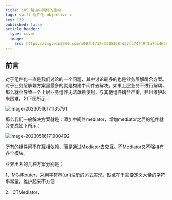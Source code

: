 ```yaml
---
title: iOS 路由中间件的重构
tags: swift 组件化 objective-c
key: 122 
published: false
article_header: 
  type: cover
  image:
    src: https://img.win3000.com/m00/bf/12/3105168fd57dc74f49f1a7ac462c0b18.jpg 
---
```




## 前言

对于组件化一直是我们讨论的一个问题，其中讨论最多的也是业务层解耦合方案。对于业务层解耦方案里最多的就是构建中间件去解决。如果上层业务不进行解耦，那么就会导致一个上层业务组件无法单独使用，与其他组件耦合严重，并且维护起来困难，如下图所示：

![image-20230516171135791](https://cdn.jsdelivr.net/gh/HaoXianSen/HaoXianSen.github.io@master/screenshots/20230516171137image-20230516171135791.png)

那么我们一般解决方案就是：添加中间件mediator，增加mediator之后的组件就会变成如下所示：

![image-20230516171900492](https://cdn.jsdelivr.net/gh/HaoXianSen/HaoXianSen.github.io@master/screenshots/20230516171900image-20230516171900492.png)

所有的组件间不在互相依赖，而是通过Mediator去交互。而Mediator又不强持有各个模块。

业界出名的几种方案分别是：

1、MGJRouter，采用字符串(url)注册的方式实现。缺点在于需要定义大量的字符串常量，维护起来不方便

2、CTMediator，